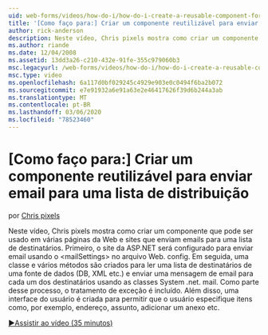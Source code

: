 ```yaml
---
uid: web-forms/videos/how-do-i/how-do-i-create-a-reusable-component-for-sending-email-to-a-distribution-list
title: '[Como faço para:] Criar um componente reutilizável para enviar email a uma lista de distribuição | Microsoft Docs'
author: rick-anderson
description: Neste vídeo, Chris pixels mostra como criar um componente que pode ser usado em várias páginas da Web e sites que enviam emails para uma lista de destinatários. Firs...
ms.author: riande
ms.date: 12/04/2008
ms.assetid: 13dd3a26-c210-432e-91fe-355c979060b3
msc.legacyurl: /web-forms/videos/how-do-i/how-do-i-create-a-reusable-component-for-sending-email-to-a-distribution-list
msc.type: video
ms.openlocfilehash: 6a117d0bf029245c4929e903e0c0494f6ba2b072
ms.sourcegitcommit: e7e91932a6e91a63e2e46417626f39d6b244a3ab
ms.translationtype: MT
ms.contentlocale: pt-BR
ms.lasthandoff: 03/06/2020
ms.locfileid: "78523460"
---
```

# <a name="how-do-i-create-a-reusable-component-for-sending-email-to-a-distribution-list"></a>[Como faço para:] Criar um componente reutilizável para enviar email para uma lista de distribuição

por [Chris pixels](https://twitter.com/chrispels)

Neste vídeo, Chris pixels mostra como criar um componente que pode ser usado em várias páginas da Web e sites que enviam emails para uma lista de destinatários. Primeiro, o site da ASP.NET será configurado para enviar email usando o &lt;mailSettings&gt; no arquivo Web. config. Em seguida, uma classe e vários métodos são criados para ler uma lista de destinatários de uma fonte de dados (DB, XML etc.) e enviar uma mensagem de email para cada um dos destinatários usando as classes System .net. mail. Como parte desse processo, o tratamento de exceção é incluído. Além disso, uma interface do usuário é criada para permitir que o usuário especifique itens como, por exemplo, endereço, assunto, adicionar um anexo etc.

[&#9654;Assistir ao vídeo (35 minutos)](https://channel9.msdn.com/Blogs/ASP-NET-Site-Videos/how-do-i-create-a-reusable-component-for-sending-email-to-a-distribution-list)
